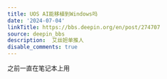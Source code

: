 ```yaml
---
title: UOS AI能移植到Windows吗
date: '2024-07-04'
linkTitle: https://bbs.deepin.org/en/post/274707
source: deepin_bbs
description:  艾丝妲单推人 
disable_comments: true
---
```

之前一直在笔记本上用
